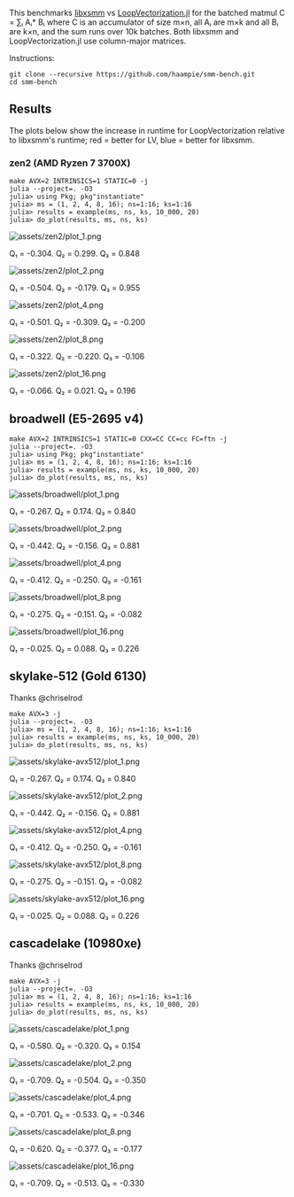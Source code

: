 This benchmarks [libxsmm](https://github.com/hfp/libxsmm) vs [LoopVectorization.jl](https://github.com/JuliaSIMD/LoopVectorization.jl) for the batched matmul C = ∑ᵢ Aᵢ* Bᵢ where C is an accumulator of size m×n, all Aᵢ are m×k and all Bᵢ are k×n, and the sum runs over 10k batches. Both libxsmm and LoopVectorization.jl use column-major matrices.

Instructions:

```console
git clone --recursive https://github.com/haampie/smm-bench.git
cd smm-bench
```

## Results

The plots below show the increase in runtime for LoopVectorization relative to libxsmm's runtime; red = better for LV, blue = better for libxsmm.

### zen2 (AMD Ryzen 7 3700X)

```
make AVX=2 INTRINSICS=1 STATIC=0 -j
julia --project=. -O3
julia> using Pkg; pkg"instantiate"
julia> ms = (1, 2, 4, 8, 16); ns=1:16; ks=1:16
julia> results = example(ms, ns, ks, 10_000, 20)
julia> do_plot(results, ms, ns, ks)
```
![assets/zen2/plot_1.png](assets/zen2/plot_1.png)

Q₁ = -0.304.  Q₂ = 0.299.  Q₃ = 0.848

![assets/zen2/plot_2.png](assets/zen2/plot_2.png)

Q₁ = -0.504.  Q₂ = -0.179.  Q₃ = 0.955

![assets/zen2/plot_4.png](assets/zen2/plot_4.png)

Q₁ = -0.501.  Q₂ = -0.309.  Q₃ = -0.200

![assets/zen2/plot_8.png](assets/zen2/plot_8.png)

Q₁ = -0.322.  Q₂ = -0.220.  Q₃ = -0.106

![assets/zen2/plot_16.png](assets/zen2/plot_16.png)

Q₁ = -0.066.  Q₂ = 0.021.  Q₃ = 0.196


## broadwell (E5-2695 v4)

```
make AVX=2 INTRINSICS=1 STATIC=0 CXX=CC CC=cc FC=ftn -j
julia --project=. -O3
julia> using Pkg; pkg"instantiate"
julia> ms = (1, 2, 4, 8, 16); ns=1:16; ks=1:16
julia> results = example(ms, ns, ks, 10_000, 20)
julia> do_plot(results, ms, ns, ks)
```
![assets/broadwell/plot_1.png](assets/broadwell/plot_1.png)

Q₁ = -0.267.  Q₂ = 0.174.  Q₃ = 0.840

![assets/broadwell/plot_2.png](assets/broadwell/plot_2.png)

Q₁ = -0.442.  Q₂ = -0.156.  Q₃ = 0.881

![assets/broadwell/plot_4.png](assets/broadwell/plot_4.png)

Q₁ = -0.412.  Q₂ = -0.250.  Q₃ = -0.161

![assets/broadwell/plot_8.png](assets/broadwell/plot_8.png)

Q₁ = -0.275.  Q₂ = -0.151.  Q₃ = -0.082

![assets/broadwell/plot_16.png](assets/broadwell/plot_16.png)

Q₁ = -0.025.  Q₂ = 0.088.  Q₃ = 0.226


## skylake-512 (Gold 6130)
Thanks @chriselrod

```
make AVX=3 -j
julia --project=. -O3
julia> ms = (1, 2, 4, 8, 16); ns=1:16; ks=1:16
julia> results = example(ms, ns, ks, 10_000, 20)
julia> do_plot(results, ms, ns, ks)
```
![assets/skylake-avx512/plot_1.png](assets/skylake-avx512/plot_1.png)

Q₁ = -0.267.  Q₂ = 0.174.  Q₃ = 0.840

![assets/skylake-avx512/plot_2.png](assets/skylake-avx512/plot_2.png)

Q₁ = -0.442.  Q₂ = -0.156.  Q₃ = 0.881

![assets/skylake-avx512/plot_4.png](assets/skylake-avx512/plot_4.png)

Q₁ = -0.412.  Q₂ = -0.250.  Q₃ = -0.161

![assets/skylake-avx512/plot_8.png](assets/skylake-avx512/plot_8.png)

Q₁ = -0.275.  Q₂ = -0.151.  Q₃ = -0.082

![assets/skylake-avx512/plot_16.png](assets/skylake-avx512/plot_16.png)

Q₁ = -0.025.  Q₂ = 0.088.  Q₃ = 0.226
## cascadelake (10980xe)
Thanks @chriselrod

```
make AVX=3 -j
julia --project=. -O3
julia> ms = (1, 2, 4, 8, 16); ns=1:16; ks=1:16
julia> results = example(ms, ns, ks, 10_000, 20)
julia> do_plot(results, ms, ns, ks)
```
![assets/cascadelake/plot_1.png](assets/cascadelake/plot_1.png)

Q₁ = -0.580.  Q₂ = -0.320.  Q₃ = 0.154

![assets/cascadelake/plot_2.png](assets/cascadelake/plot_2.png)

Q₁ = -0.709.  Q₂ = -0.504.  Q₃ = -0.350

![assets/cascadelake/plot_4.png](assets/cascadelake/plot_4.png)

Q₁ = -0.701.  Q₂ = -0.533.  Q₃ = -0.346

![assets/cascadelake/plot_8.png](assets/cascadelake/plot_8.png)

Q₁ = -0.620.  Q₂ = -0.377.  Q₃ = -0.177

![assets/cascadelake/plot_16.png](assets/cascadelake/plot_16.png)

Q₁ = -0.709.  Q₂ = -0.513.  Q₃ = -0.330
